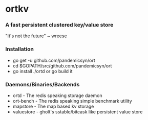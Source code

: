 # ortkv

### A fast persistent clustered key/value store

"It's not the future" ~ wreese

### Installation

* go get -u github.com/pandemicsyn/ort
* cd $GOPATH/src/github.com/pandemicsyn/ort
* go install ./ortd or go build it

### Daemons/Binaries/Backends

* ortd - The redis speaking storage daemon
* ort-bench - The redis speaking simple benchmark utility
* mapstore - The map based kv storage
* valuestore - gholt's sstable/bitcask like persistent value store

